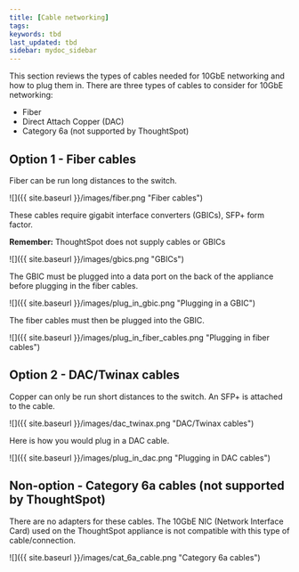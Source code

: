 ```yaml
---
title: [Cable networking]
tags:
keywords: tbd
last_updated: tbd
sidebar: mydoc_sidebar
---
```

This section reviews the types of cables needed for 10GbE networking and how to plug them in. There are three types of cables to consider for 10GbE networking:

-   Fiber
-   Direct Attach Copper \(DAC\)
-   Category 6a \(not supported by ThoughtSpot\)

## Option 1 - Fiber cables

Fiber can be run long distances to the switch.

 ![]({{ site.baseurl }}/images/fiber.png "Fiber cables")

These cables require gigabit interface converters \(GBICs\), SFP+ form factor.

**Remember:** ThoughtSpot does not supply cables or GBICs

![]({{ site.baseurl }}/images/gbics.png "GBICs")

The GBIC must be plugged into a data port on the back of the appliance before plugging in the fiber cables.

![]({{ site.baseurl }}/images/plug_in_gbic.png "Plugging in a GBIC")

The fiber cables must then be plugged into the GBIC.

![]({{ site.baseurl }}/images/plug_in_fiber_cables.png "Plugging in fiber cables")

## Option 2 - DAC/Twinax cables

Copper can only be run short distances to the switch. An SFP+ is attached to the cable.

![]({{ site.baseurl }}/images/dac_twinax.png "DAC/Twinax cables")

Here is how you would plug in a DAC cable.

![]({{ site.baseurl }}/images/plug_in_dac.png "Plugging in DAC cables")

## Non-option - Category 6a cables \(not supported by ThoughtSpot\)

There are no adapters for these cables. The 10GbE NIC \(Network Interface Card\) used on the ThoughtSpot appliance is not compatible with this type of cable/connection.

![]({{ site.baseurl }}/images/cat_6a_cable.png "Category 6a
    cables")
